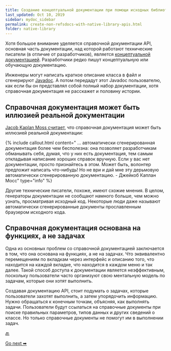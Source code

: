 ```yaml
---
title: Создание концептуальной документации при помощи исходных библиотек API
last_updated: Oct 10, 2019
sidebar: mydoc_sidebar
permalink: create-non-refsdocs-with-native-library-apis.html
folder: native-library
---
```


Хотя большое внимание уделяется справочной документации API, основная часть документации, над которой работают технические писатели (в отличие от разработчиков), является [концептуальной документацией](about-sixth-module.html). Разработчики редко пишут концептуальную или обучающую документацию.

Инженеры могут написать краткое описание класса в файл и сгенерируют [Javadoc](Activity-Generate-Javadoc.html). А потом передадут этот Javadoc пользователю, как если бы он представлял собой полный набор документации, хотя справочная документация не расскажет и половину истории.

<a name="illusion"></a>
## Справочная документация может быть иллюзией реальной документации

[Jacob Kaplan Moss считает](https://jacobian.org/2009/nov/10/what-to-write/), что справочная документация может быть иллюзией реальной документации:

{% include callout.html content=" … автоматически сгенерированная документация более чем бесполезна: она позволяет разработчикам обманывать себя, думая, что у них есть документация, тем самым откладывая написание хороших справок вручную. Если у вас нет документации, просто признайтесь в этом. Может быть, волонтер предложит написать что-нибудь! Но не ври и дай мне эту дерьмовую автоматически сгенерированную документацию. - Джейкоб Каплан Мосс" type="info" %} 

Другие технические писатели, похоже, имеют схожие мнения. В целом, генераторы документации не сообщают намного больше, чем можно узнать, просматривая исходный код. Некоторые люди даже называют автоматически сгенерированные документы прославленным браузером исходного кода.

<a name="feature"></a>
## Справочная документация основана на функциях, а не задачах

Одна из основных проблем со справочной документацией заключается в том, что она основана на функциях, а не на задачах. Что эквивалентно перемещениям по вкладкам через интерфейс и описанию того, что находится на каждой вкладке, что находится в каждом меню и так далее. Такой способ доступа к документации является неэффективным, поскольку пользователи часто организуют свою ментальную модель по задачам, которые они хотят выполнить.

Создавая документацию API, стоит подумать о задачах, которые пользователи захотят выполнить, а затем упорядочить информацию. Нужно обращаться к конечным точкам, объясняя, как выполнять задачи. Пользователи будут ссылаться на справочные документы при поиске правильных параметров, типов данных и других сведений о классе. Но только справочные документы не помогут им в выполнении задач.

[🔙](Doxygen.html)

[Go next ➡](about-tenth-module.html)

